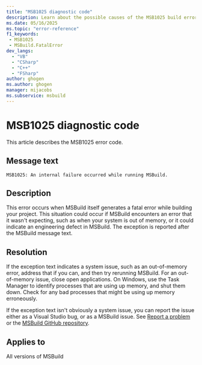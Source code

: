 ```yaml
---
title: "MSB1025 diagnostic code"
description: Learn about the possible causes of the MSB1025 build error, and get troubleshooting tips.
ms.date: 05/16/2025
ms.topic: "error-reference"
f1_keywords:
 - MSB1025
 - MSBuild.FatalError
dev_langs:
  - "VB"
  - "CSharp"
  - "C++"
  - "FSharp"
author: ghogen
ms.author: ghogen
manager: mijacobs
ms.subservice: msbuild
---
```


# MSB1025 diagnostic code

<!-- :::ErrorDefinitionDescription::: -->
<!-- :::editable-content name="introDescription"::: -->
This article describes the MSB1025 error code.
<!-- :::editable-content-end::: -->

## Message text

<!-- :::editable-content name="messageText"::: -->
`MSB1025: An internal failure occurred while running MSBuild.`
<!-- :::editable-content-end::: -->
<!-- MSB1025: An internal failure occurred while running MSBuild. -->

<!-- :::editable-content name="postOutputDescription"::: -->
<!--
{StrBegin="MSBUILD : error MSB1025: "}UE: This message is shown when the application has to terminate either because of a bug in the code, or because some
      FX/CLR method threw an unexpected exception.
      LOCALIZATION: The prefix "MSBUILD : error MSBxxxx:" and "MSBuild" should not be localized.
-->
## Description

This error occurs when MSBuild itself generates a fatal error while building your project. This situation could occur if MSBuild encounters an error that it wasn't expecting, such as when your system is out of memory, or it could indicate an engineering defect in MSBuild. The exception is reported after the MSBuild message text.

## Resolution

If the exception text indicates a system issue, such as an out-of-memory error, address that if you can, and then try rerunning MSBuild. For an out-of-memory issue, close open applications. On Windows, use the Task Manager to identify processes that are using up memory, and shut them down. Check for any bad processes that might be using up memory erroneously.

If the exception text isn't obviously a system issue, you can report the issue either as a Visual Studio bug, or as a MSBuild issue. See [Report a problem](../../ide/how-to-report-a-problem-with-visual-studio.md) or the [MSBuild GitHub repository](https://github.com/dotnet/msbuild).

<!-- :::editable-content-end::: -->
<!-- :::ErrorDefinitionDescription-end::: -->

## Applies to

All versions of MSBuild
